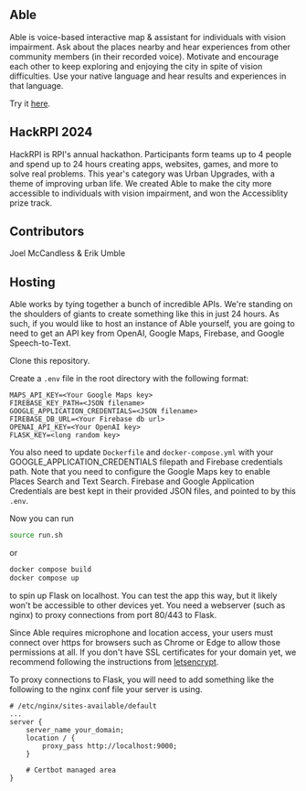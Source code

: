 ## Able
Able is voice-based interactive map & assistant for individuals with vision impairment. 
Ask about the places nearby and hear experiences from other community members (in their recorded voice).
Motivate and encourage each other to keep exploring and enjoying the city in spite of vision difficulties. 
Use your native language and hear results and experiences in that language.

Try it [here](https://ablemap.tech/).

## HackRPI 2024
HackRPI is RPI's annual hackathon. Participants form teams up to 4 people and spend up to 24 hours 
creating apps, websites, games, and more to solve real problems. This year's category was Urban Upgrades,
with a theme of improving urban life. We created Able to make the city more accessible to individuals with
vision impairment, and won the Accessiblity prize track.

## Contributors 
Joel McCandless & Erik Umble

## Hosting
Able works by tying together a bunch of incredible APIs. We're standing on the shoulders of giants to create
something like this in just 24 hours. As such, if you would like to host an instance of Able yourself, you
are going to need to get an API key from OpenAI, Google Maps, Firebase, and Google Speech-to-Text.

Clone this repository.

Create a `.env` file in the root directory with the following format:
```
MAPS_API_KEY=<Your Google Maps key>
FIREBASE_KEY_PATH=<JSON filename>
GOOGLE_APPLICATION_CREDENTIALS=<JSON filename>
FIREBASE_DB_URL=<Your Firebase db url>
OPENAI_API_KEY=<Your OpenAI key>
FLASK_KEY=<long random key>
```
You also need to update `Dockerfile` and `docker-compose.yml` with your GOOGLE_APPLICATION_CREDENTIALS filepath
and Firebase credentials path.
Note that you need to configure the Google Maps key to enable Places Search and Text Search. Firebase and
Google Application Credentials are best kept in their provided JSON files, and pointed to by this `.env`.

Now you can run
```bash
source run.sh
```
or 
```bash
docker compose build
docker compose up
```
to spin up Flask on localhost. You can test the app this way, but it likely won't be accessible 
to other devices yet. You need a webserver (such as nginx) to proxy connections from port 80/443 to Flask.

Since Able requires microphone and location access, your users must connect over https for browsers such
as Chrome or Edge to allow those permissions at all. If you don't have SSL certificates for your domain yet,
we recommend following the instructions from [letsencrypt](https://letsencrypt.org/). 

To proxy connections to Flask, you will need to add something like the following to the nginx conf file
your server is using.
```
# /etc/nginx/sites-available/default
...
server {
    server_name your_domain;
    location / {
        proxy_pass http://localhost:9000;
    }

    # Certbot managed area
}
```